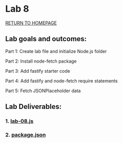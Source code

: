 # Lab 8

[RETURN TO HOMEPAGE](https://sierrabakerr.github.io/)

## Lab goals and outcomes:

Part 1: Create lab file and initialize Node.js folder

Part 2: Install node-fetch package

Part 3: Add fastify starter code

Part 4: Add fastify and node-fetch require statements

Part 5: Fetch JSONPlaceholder data



## Lab Deliverables:

### 1. [lab-08.js](lab-08.js)

### 2. [package.json](package.json)


